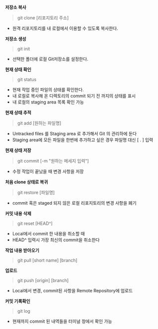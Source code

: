 **저장소 복사**

> git clone [리포지토리 주소]

- 원격 리포지토리를 내 로컬에서 이용할 수 있도록 복사한다.

**저장소 생성**

> git init

- 선택한 폴더에 로컬 Git저장소를 설정한다.

**현재 상태 확인**

> git status

- 현재 작업 중인 파일의 상태를 확인한다.
- 내 로컬로 복사해 온 디렉토리의 commit 되기 전 까지의 상태를 표시
- 내 로컬의 staging area 목록 확인 가능

**현재 상태 추적**

> git add [원하는 파일명]

- Untracked files 를 Staging area 로 추가해서 Git 의 관리하에 둔다
- Staging area에 모든 파일을 한번에 추가하고 싶은 경우 파일명 대신 [ . ] 입력

**현재 상태 저장**

> git commit [-m "원하는 메세지 입력"]

- 수정 작업이 끝났을 때 변경 사항을 저장

**처음 clone 상태로 복귀**

> git restore [파일명]

- commit 혹은 staged 되지 않은 로컬 리포지토리의 변경 사항을 폐기

**커밋 내용 삭제**

> git reset [HEAD^]

- Local에서 commit 한 내용을 취소할 때
- HEAD^ 입력시 가장 최신의 commit을 취소한다

**작업 내용 받아오기**

> git pull [short name] [branch]

**업로드**

> git push [origin] [branch]

- Local에서 변경, commit된 사항을 Remote Repository에 업로드

**커밋 기록확인**

> git log

- 현재까지 commit 된 내역들을 터미널 창에서 확인 가능
